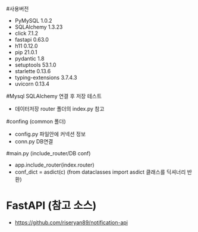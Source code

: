 
#사용버전
- PyMySQL	1.0.2	
- SQLAlchemy	1.3.23
- click	7.1.2
- fastapi	0.63.0
- h11	0.12.0
- pip	21.0.1
- pydantic	1.8
- setuptools	53.1.0
- starlette	0.13.6
- typing-extensions	3.7.4.3
- uvicorn	0.13.4

#Mysql SQLAlchemy 연결 후 저장 테스트 
- 데이터저장 router 폴더의 index.py 참고 

#confing (common 폴더) 
- config.py 파일안에 커넥션 정보 
- conn.py DB연결 

#main.py (include_router/DB conf)
- app.include_router(index.router)
- conf_dict = asdict(c) (from dataclasses import asdict 클래스를 딕셔너리 반환)

# FastAPI (참고 소스) 
- https://github.com/riseryan89/notification-api

